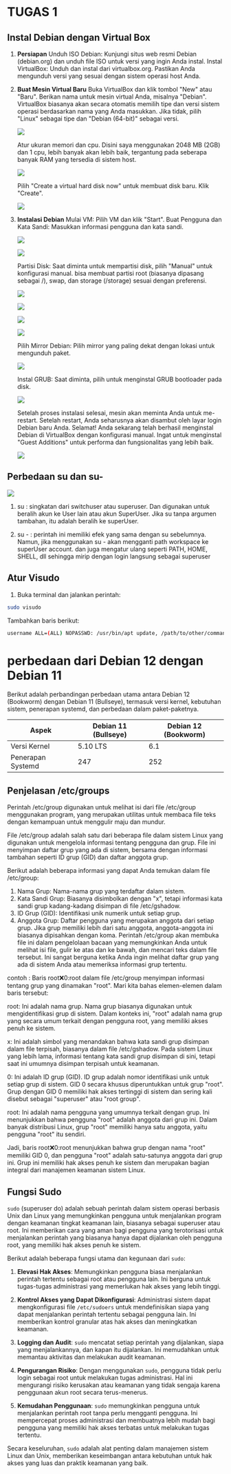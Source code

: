 # TUGAS 1

## Instal Debian dengan Virtual Box

1. **Persiapan** Unduh ISO Debian: Kunjungi situs web resmi Debian (debian.org) dan unduh file ISO untuk versi yang ingin Anda instal.
Instal VirtualBox: Unduh dan instal dari virtualbox.org. Pastikan Anda mengunduh versi yang sesuai dengan sistem operasi host Anda.
2. **Buat Mesin Virtual Baru** Buka VirtualBox dan klik tombol "New" atau "Baru".       Berikan nama untuk mesin virtual Anda, misalnya "Debian". VirtualBox biasanya akan secara otomatis memilih tipe dan versi sistem operasi berdasarkan nama yang Anda masukkan. Jika tidak, pilih "Linux" sebagai tipe dan "Debian (64-bit)" sebagai versi. 
   
    ![](./assets/Screenshot%202024-02-19%20104711.png)

    Atur ukuran memori dan cpu. Disini saya menggunakan 2048 MB (2GB) dan 1 cpu, lebih banyak akan lebih baik, tergantung pada seberapa banyak RAM yang tersedia di sistem host. 

    ![](./assets/Screenshot%202024-02-19%20104719.png) 

    Pilih "Create a virtual hard disk now" untuk membuat disk baru. Klik "Create".

    ![](./assets/Screenshot%202024-02-19%20104735.png)

3. **Instalasi Debian** Mulai VM: Pilih VM dan klik "Start". Buat Pengguna dan Kata Sandi: Masukkan informasi pengguna dan kata sandi.
   
    ![](./assets/Screenshot%202024-02-19%20095430.png)

    ![](./assets/Screenshot%202024-02-19%20095456.png)

    Partisi Disk: Saat diminta untuk mempartisi disk, pilih "Manual" untuk konfigurasi manual. bisa membuat partisi root (biasanya dipasang sebagai /), swap, dan storage (/storage) sesuai dengan preferensi.

    ![](./assets/Screenshot%202024-02-19%20095906.png)

    ![](./assets/Screenshot%202024-02-19%20100009.png)

    ![](./assets/Screenshot%202024-02-19%20100046.png)
    
    ![](./assets/Screenshot%202024-02-19%20100118.png)

    Pilih Mirror Debian: Pilih mirror yang paling dekat dengan lokasi untuk mengunduh paket.

    ![](./assets/Screenshot%202024-02-19%20100353.png)

    Instal GRUB: Saat diminta, pilih untuk menginstal GRUB bootloader pada disk.

    ![](./assets/Screenshot%202024-02-19%20110956.png)

    Setelah proses instalasi selesai, mesin akan meminta Anda untuk me-restart. Setelah restart, Anda seharusnya akan disambut oleh layar login Debian baru Anda.
    Selamat! Anda sekarang telah berhasil menginstal Debian di VirtualBox dengan konfigurasi manual. Ingat untuk menginstal "Guest Additions" untuk performa dan fungsionalitas yang lebih baik.

    ![](./assets/Screenshot%202024-02-19%20111454.png)

## Perbedaan su dan su-

![](./assets/WhatsApp%20Image%202024-02-24%20at%2010.38.55.jpeg)

1. su : singkatan dari switchuser atau superuser. Dan digunakan untuk beralih akun ke User lain atau akun SuperUser. Jika su tanpa argumen tambahan, itu adalah beralih ke superUser.

2. su - : perintah ini memiliki efek yang sama dengan su sebelumnya. Namun, jika menggunakan su - akan mengganti path workspace ke superUser account. dan juga mengatur ulang seperti PATH, HOME, SHELL, dll sehingga mirip dengan login langsung sebagai superuser

## Atur Visudo
1. Buka terminal dan jalankan perintah:

```bash 
sudo visudo
```

Tambahkan baris berikut:
```bash
username ALL=(ALL) NOPASSWD: /usr/bin/apt update, /path/to/other/command
```

# perbedaan dari Debian 12 dengan Debian 11

Berikut adalah perbandingan perbedaan utama antara Debian 12 (Bookworm) dengan Debian 11 (Bullseye), termasuk versi kernel, kebutuhan sistem, penerapan systemd, dan perbedaan dalam paket-paketnya.

| Aspek             | Debian 11 (Bullseye) | Debian 12 (Bookworm) |
| ----------------- | -------------------- | -------------------- |
| Versi Kernel      | 5.10 LTS             | 6.1                  |
| Penerapan Systemd | 247                  | 252                  |

## Penjelasan /etc/groups

Perintah /etc/group digunakan untuk melihat isi dari file /etc/group menggunakan program, yang merupakan utilitas untuk membaca file teks dengan kemampuan untuk menggulir maju dan mundur.

File /etc/group adalah salah satu dari beberapa file dalam sistem Linux yang digunakan untuk mengelola informasi tentang pengguna dan grup. File ini menyimpan daftar grup yang ada di sistem, bersama dengan informasi tambahan seperti ID grup (GID) dan daftar anggota grup.

Berikut adalah beberapa informasi yang dapat Anda temukan dalam file /etc/group:

1. Nama Grup: Nama-nama grup yang terdaftar dalam sistem.
2. Kata Sandi Grup: Biasanya disimbolkan dengan "x", tetapi informasi kata sandi grup kadang-kadang disimpan di file /etc/gshadow.
3. ID Grup (GID): Identifikasi unik numerik untuk setiap grup.
4. Anggota Grup: Daftar pengguna yang merupakan anggota dari setiap grup. Jika grup memiliki lebih dari satu anggota, anggota-anggota ini biasanya dipisahkan dengan koma.
Perintah /etc/group akan membuka file ini dalam pengelolaan bacaan yang memungkinkan Anda untuk melihat isi file, gulir ke atas dan ke bawah, dan mencari teks dalam file tersebut. Ini sangat berguna ketika Anda ingin melihat daftar grup yang ada di sistem Anda atau memeriksa informasi grup tertentu.

contoh :
Baris root:x:0:root dalam file /etc/group menyimpan informasi tentang grup yang dinamakan "root". Mari kita bahas elemen-elemen dalam baris tersebut:

root: Ini adalah nama grup. Nama grup biasanya digunakan untuk mengidentifikasi grup di sistem. Dalam konteks ini, "root" adalah nama grup yang secara umum terkait dengan pengguna root, yang memiliki akses penuh ke sistem.

x: Ini adalah simbol yang menandakan bahwa kata sandi grup disimpan dalam file terpisah, biasanya dalam file /etc/gshadow. Pada sistem Linux yang lebih lama, informasi tentang kata sandi grup disimpan di sini, tetapi saat ini umumnya disimpan terpisah untuk keamanan.

0: Ini adalah ID grup (GID). ID grup adalah nomor identifikasi unik untuk setiap grup di sistem. GID 0 secara khusus diperuntukkan untuk grup "root". Grup dengan GID 0 memiliki hak akses tertinggi di sistem dan sering kali disebut sebagai "superuser" atau "root group".

root: Ini adalah nama pengguna yang umumnya terkait dengan grup. Ini menunjukkan bahwa pengguna "root" adalah anggota dari grup ini. Dalam banyak distribusi Linux, grup "root" memiliki hanya satu anggota, yaitu pengguna "root" itu sendiri.

Jadi, baris root:x:0:root menunjukkan bahwa grup dengan nama "root" memiliki GID 0, dan pengguna "root" adalah satu-satunya anggota dari grup ini. Grup ini memiliki hak akses penuh ke sistem dan merupakan bagian integral dari manajemen keamanan sistem Linux.

## Fungsi Sudo

`sudo` (superuser do) adalah sebuah perintah dalam sistem operasi berbasis Unix dan Linux yang memungkinkan pengguna untuk menjalankan program dengan keamanan tingkat keamanan lain, biasanya sebagai superuser atau root. Ini memberikan cara yang aman bagi pengguna yang terotorisasi untuk menjalankan perintah yang biasanya hanya dapat dijalankan oleh pengguna root, yang memiliki hak akses penuh ke sistem.

Berikut adalah beberapa fungsi utama dan kegunaan dari `sudo`:

1. **Elevasi Hak Akses**: Memungkinkan pengguna biasa menjalankan perintah tertentu sebagai root atau pengguna lain. Ini berguna untuk tugas-tugas administrasi yang memerlukan hak akses yang lebih tinggi.

2. **Kontrol Akses yang Dapat Dikonfigurasi**: Administrasi sistem dapat mengkonfigurasi file `/etc/sudoers` untuk mendefinisikan siapa yang dapat menjalankan perintah tertentu sebagai pengguna lain. Ini memberikan kontrol granular atas hak akses dan meningkatkan keamanan.

3. **Logging dan Audit**: `sudo` mencatat setiap perintah yang dijalankan, siapa yang menjalankannya, dan kapan itu dijalankan. Ini memudahkan untuk memantau aktivitas dan melakukan audit keamanan.

4. **Pengurangan Risiko**: Dengan menggunakan `sudo`, pengguna tidak perlu login sebagai root untuk melakukan tugas administrasi. Hal ini mengurangi risiko kerusakan atau keamanan yang tidak sengaja karena penggunaan akun root secara terus-menerus.

5. **Kemudahan Penggunaan**: `sudo` memungkinkan pengguna untuk menjalankan perintah root tanpa perlu mengganti pengguna. Ini mempercepat proses administrasi dan membuatnya lebih mudah bagi pengguna yang memiliki hak akses terbatas untuk melakukan tugas tertentu.

Secara keseluruhan, `sudo` adalah alat penting dalam manajemen sistem Linux dan Unix, memberikan keseimbangan antara kebutuhan untuk hak akses yang luas dan praktik keamanan yang baik.